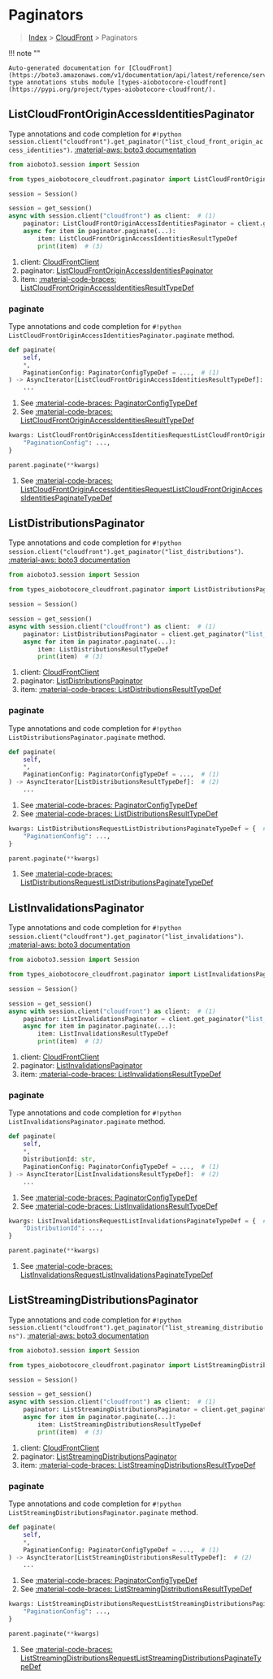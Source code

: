 # Paginators

> [Index](../README.md) > [CloudFront](./README.md) > Paginators

!!! note ""

    Auto-generated documentation for [CloudFront](https://boto3.amazonaws.com/v1/documentation/api/latest/reference/services/cloudfront.html#CloudFront)
    type annotations stubs module [types-aiobotocore-cloudfront](https://pypi.org/project/types-aiobotocore-cloudfront/).

## ListCloudFrontOriginAccessIdentitiesPaginator

Type annotations and code completion for `#!python session.client("cloudfront").get_paginator("list_cloud_front_origin_access_identities")`.
[:material-aws: boto3 documentation](https://boto3.amazonaws.com/v1/documentation/api/latest/reference/services/cloudfront.html#CloudFront.Paginator.ListCloudFrontOriginAccessIdentities)

```python title="Usage example"
from aioboto3.session import Session

from types_aiobotocore_cloudfront.paginator import ListCloudFrontOriginAccessIdentitiesPaginator

session = Session()

session = get_session()
async with session.client("cloudfront") as client:  # (1)
    paginator: ListCloudFrontOriginAccessIdentitiesPaginator = client.get_paginator("list_cloud_front_origin_access_identities")  # (2)
    async for item in paginator.paginate(...):
        item: ListCloudFrontOriginAccessIdentitiesResultTypeDef
        print(item)  # (3)
```

1. client: [CloudFrontClient](./client.md)
2. paginator: [ListCloudFrontOriginAccessIdentitiesPaginator](./paginators.md#listcloudfrontoriginaccessidentitiespaginator)
3. item: [:material-code-braces: ListCloudFrontOriginAccessIdentitiesResultTypeDef](./type_defs.md#listcloudfrontoriginaccessidentitiesresulttypedef) 


### paginate

Type annotations and code completion for `#!python ListCloudFrontOriginAccessIdentitiesPaginator.paginate` method.

```python title="Method definition"
def paginate(
    self,
    *,
    PaginationConfig: PaginatorConfigTypeDef = ...,  # (1)
) -> AsyncIterator[ListCloudFrontOriginAccessIdentitiesResultTypeDef]:  # (2)
    ...
```

1. See [:material-code-braces: PaginatorConfigTypeDef](./type_defs.md#paginatorconfigtypedef) 
2. See [:material-code-braces: ListCloudFrontOriginAccessIdentitiesResultTypeDef](./type_defs.md#listcloudfrontoriginaccessidentitiesresulttypedef) 


```python title="Usage example with kwargs"
kwargs: ListCloudFrontOriginAccessIdentitiesRequestListCloudFrontOriginAccessIdentitiesPaginateTypeDef = {  # (1)
    "PaginationConfig": ...,
}

parent.paginate(**kwargs)
```

1. See [:material-code-braces: ListCloudFrontOriginAccessIdentitiesRequestListCloudFrontOriginAccessIdentitiesPaginateTypeDef](./type_defs.md#listcloudfrontoriginaccessidentitiesrequestlistcloudfrontoriginaccessidentitiespaginatetypedef) 
## ListDistributionsPaginator

Type annotations and code completion for `#!python session.client("cloudfront").get_paginator("list_distributions")`.
[:material-aws: boto3 documentation](https://boto3.amazonaws.com/v1/documentation/api/latest/reference/services/cloudfront.html#CloudFront.Paginator.ListDistributions)

```python title="Usage example"
from aioboto3.session import Session

from types_aiobotocore_cloudfront.paginator import ListDistributionsPaginator

session = Session()

session = get_session()
async with session.client("cloudfront") as client:  # (1)
    paginator: ListDistributionsPaginator = client.get_paginator("list_distributions")  # (2)
    async for item in paginator.paginate(...):
        item: ListDistributionsResultTypeDef
        print(item)  # (3)
```

1. client: [CloudFrontClient](./client.md)
2. paginator: [ListDistributionsPaginator](./paginators.md#listdistributionspaginator)
3. item: [:material-code-braces: ListDistributionsResultTypeDef](./type_defs.md#listdistributionsresulttypedef) 


### paginate

Type annotations and code completion for `#!python ListDistributionsPaginator.paginate` method.

```python title="Method definition"
def paginate(
    self,
    *,
    PaginationConfig: PaginatorConfigTypeDef = ...,  # (1)
) -> AsyncIterator[ListDistributionsResultTypeDef]:  # (2)
    ...
```

1. See [:material-code-braces: PaginatorConfigTypeDef](./type_defs.md#paginatorconfigtypedef) 
2. See [:material-code-braces: ListDistributionsResultTypeDef](./type_defs.md#listdistributionsresulttypedef) 


```python title="Usage example with kwargs"
kwargs: ListDistributionsRequestListDistributionsPaginateTypeDef = {  # (1)
    "PaginationConfig": ...,
}

parent.paginate(**kwargs)
```

1. See [:material-code-braces: ListDistributionsRequestListDistributionsPaginateTypeDef](./type_defs.md#listdistributionsrequestlistdistributionspaginatetypedef) 
## ListInvalidationsPaginator

Type annotations and code completion for `#!python session.client("cloudfront").get_paginator("list_invalidations")`.
[:material-aws: boto3 documentation](https://boto3.amazonaws.com/v1/documentation/api/latest/reference/services/cloudfront.html#CloudFront.Paginator.ListInvalidations)

```python title="Usage example"
from aioboto3.session import Session

from types_aiobotocore_cloudfront.paginator import ListInvalidationsPaginator

session = Session()

session = get_session()
async with session.client("cloudfront") as client:  # (1)
    paginator: ListInvalidationsPaginator = client.get_paginator("list_invalidations")  # (2)
    async for item in paginator.paginate(...):
        item: ListInvalidationsResultTypeDef
        print(item)  # (3)
```

1. client: [CloudFrontClient](./client.md)
2. paginator: [ListInvalidationsPaginator](./paginators.md#listinvalidationspaginator)
3. item: [:material-code-braces: ListInvalidationsResultTypeDef](./type_defs.md#listinvalidationsresulttypedef) 


### paginate

Type annotations and code completion for `#!python ListInvalidationsPaginator.paginate` method.

```python title="Method definition"
def paginate(
    self,
    *,
    DistributionId: str,
    PaginationConfig: PaginatorConfigTypeDef = ...,  # (1)
) -> AsyncIterator[ListInvalidationsResultTypeDef]:  # (2)
    ...
```

1. See [:material-code-braces: PaginatorConfigTypeDef](./type_defs.md#paginatorconfigtypedef) 
2. See [:material-code-braces: ListInvalidationsResultTypeDef](./type_defs.md#listinvalidationsresulttypedef) 


```python title="Usage example with kwargs"
kwargs: ListInvalidationsRequestListInvalidationsPaginateTypeDef = {  # (1)
    "DistributionId": ...,
}

parent.paginate(**kwargs)
```

1. See [:material-code-braces: ListInvalidationsRequestListInvalidationsPaginateTypeDef](./type_defs.md#listinvalidationsrequestlistinvalidationspaginatetypedef) 
## ListStreamingDistributionsPaginator

Type annotations and code completion for `#!python session.client("cloudfront").get_paginator("list_streaming_distributions")`.
[:material-aws: boto3 documentation](https://boto3.amazonaws.com/v1/documentation/api/latest/reference/services/cloudfront.html#CloudFront.Paginator.ListStreamingDistributions)

```python title="Usage example"
from aioboto3.session import Session

from types_aiobotocore_cloudfront.paginator import ListStreamingDistributionsPaginator

session = Session()

session = get_session()
async with session.client("cloudfront") as client:  # (1)
    paginator: ListStreamingDistributionsPaginator = client.get_paginator("list_streaming_distributions")  # (2)
    async for item in paginator.paginate(...):
        item: ListStreamingDistributionsResultTypeDef
        print(item)  # (3)
```

1. client: [CloudFrontClient](./client.md)
2. paginator: [ListStreamingDistributionsPaginator](./paginators.md#liststreamingdistributionspaginator)
3. item: [:material-code-braces: ListStreamingDistributionsResultTypeDef](./type_defs.md#liststreamingdistributionsresulttypedef) 


### paginate

Type annotations and code completion for `#!python ListStreamingDistributionsPaginator.paginate` method.

```python title="Method definition"
def paginate(
    self,
    *,
    PaginationConfig: PaginatorConfigTypeDef = ...,  # (1)
) -> AsyncIterator[ListStreamingDistributionsResultTypeDef]:  # (2)
    ...
```

1. See [:material-code-braces: PaginatorConfigTypeDef](./type_defs.md#paginatorconfigtypedef) 
2. See [:material-code-braces: ListStreamingDistributionsResultTypeDef](./type_defs.md#liststreamingdistributionsresulttypedef) 


```python title="Usage example with kwargs"
kwargs: ListStreamingDistributionsRequestListStreamingDistributionsPaginateTypeDef = {  # (1)
    "PaginationConfig": ...,
}

parent.paginate(**kwargs)
```

1. See [:material-code-braces: ListStreamingDistributionsRequestListStreamingDistributionsPaginateTypeDef](./type_defs.md#liststreamingdistributionsrequestliststreamingdistributionspaginatetypedef) 
